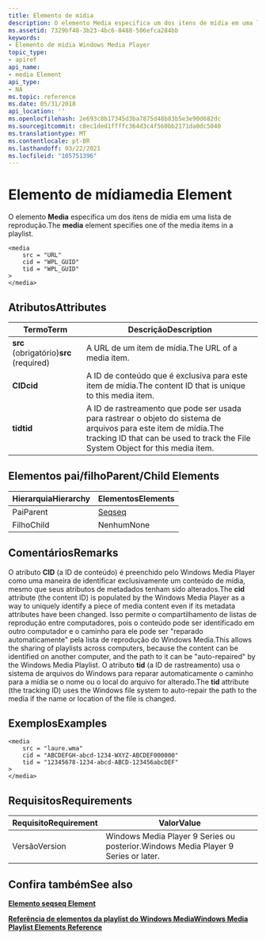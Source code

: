 ```yaml
---
title: Elemento de mídia
description: O elemento Media especifica um dos itens de mídia em uma lista de reprodução.
ms.assetid: 7329bf48-3b23-4bc6-8488-506efca284bb
keywords:
- Elemento de mídia Windows Media Player
topic_type:
- apiref
api_name:
- media Element
api_type:
- NA
ms.topic: reference
ms.date: 05/31/2018
api_location: ''
ms.openlocfilehash: 2e693c8b17345d3ba7875d48b83b5e3e90d682dc
ms.sourcegitcommit: c8ec1ded1ffffc364d3c4f560bb2171da0dc5040
ms.translationtype: MT
ms.contentlocale: pt-BR
ms.lasthandoff: 03/22/2021
ms.locfileid: "105751396"
---
```

# <a name="media-element"></a><span data-ttu-id="f3098-104">Elemento de mídia</span><span class="sxs-lookup"><span data-stu-id="f3098-104">media Element</span></span>

<span data-ttu-id="f3098-105">O elemento **Media** especifica um dos itens de mídia em uma lista de reprodução.</span><span class="sxs-lookup"><span data-stu-id="f3098-105">The **media** element specifies one of the media items in a playlist.</span></span>

``` syntax
<media
    src = "URL"
    cid = "WPL_GUID"
    tid = "WPL_GUID"
>
</media>
```

## <a name="attributes"></a><span data-ttu-id="f3098-106">Atributos</span><span class="sxs-lookup"><span data-stu-id="f3098-106">Attributes</span></span>



| <span data-ttu-id="f3098-107">Termo</span><span class="sxs-lookup"><span data-stu-id="f3098-107">Term</span></span>                                                                                                                       | <span data-ttu-id="f3098-108">Descrição</span><span class="sxs-lookup"><span data-stu-id="f3098-108">Description</span></span>                                                                                      |
|----------------------------------------------------------------------------------------------------------------------------|--------------------------------------------------------------------------------------------------|
| <span data-ttu-id="f3098-109"><span id="src__required______________"></span><span id="SRC__REQUIRED______________"></span>**src** (obrigatório)</span><span class="sxs-lookup"><span data-stu-id="f3098-109"><span id="src__required______________"></span><span id="SRC__REQUIRED______________"></span>**src** (required)</span></span> <br/> | <span data-ttu-id="f3098-110">A URL de um item de mídia.</span><span class="sxs-lookup"><span data-stu-id="f3098-110">The URL of a media item.</span></span><br/>                                                              |
| <span data-ttu-id="f3098-111"><span id="cid"></span><span id="CID"></span>**CID**</span><span class="sxs-lookup"><span data-stu-id="f3098-111"><span id="cid"></span><span id="CID"></span>**cid**</span></span><br/>                                                             | <span data-ttu-id="f3098-112">A ID de conteúdo que é exclusiva para este item de mídia.</span><span class="sxs-lookup"><span data-stu-id="f3098-112">The content ID that is unique to this media item.</span></span><br/>                                     |
| <span data-ttu-id="f3098-113"><span id="tid"></span><span id="TID"></span>**tid**</span><span class="sxs-lookup"><span data-stu-id="f3098-113"><span id="tid"></span><span id="TID"></span>**tid**</span></span><br/>                                                             | <span data-ttu-id="f3098-114">A ID de rastreamento que pode ser usada para rastrear o objeto do sistema de arquivos para este item de mídia.</span><span class="sxs-lookup"><span data-stu-id="f3098-114">The tracking ID that can be used to track the File System Object for this media item.</span></span><br/> |



 

## <a name="parentchild-elements"></a><span data-ttu-id="f3098-115">Elementos pai/filho</span><span class="sxs-lookup"><span data-stu-id="f3098-115">Parent/Child Elements</span></span>



| <span data-ttu-id="f3098-116">Hierarquia</span><span class="sxs-lookup"><span data-stu-id="f3098-116">Hierarchy</span></span> | <span data-ttu-id="f3098-117">Elementos</span><span class="sxs-lookup"><span data-stu-id="f3098-117">Elements</span></span>               |
|-----------|------------------------|
| <span data-ttu-id="f3098-118">Pai</span><span class="sxs-lookup"><span data-stu-id="f3098-118">Parent</span></span>    | [<span data-ttu-id="f3098-119">Seq</span><span class="sxs-lookup"><span data-stu-id="f3098-119">seq</span></span>](seq-element.md) |
| <span data-ttu-id="f3098-120">Filho</span><span class="sxs-lookup"><span data-stu-id="f3098-120">Child</span></span>     | <span data-ttu-id="f3098-121">Nenhum</span><span class="sxs-lookup"><span data-stu-id="f3098-121">None</span></span>                   |



 

## <a name="remarks"></a><span data-ttu-id="f3098-122">Comentários</span><span class="sxs-lookup"><span data-stu-id="f3098-122">Remarks</span></span>

<span data-ttu-id="f3098-123">O atributo **CID** (a ID de conteúdo) é preenchido pelo Windows Media Player como uma maneira de identificar exclusivamente um conteúdo de mídia, mesmo que seus atributos de metadados tenham sido alterados.</span><span class="sxs-lookup"><span data-stu-id="f3098-123">The **cid** attribute (the content ID) is populated by the Windows Media Player as a way to uniquely identify a piece of media content even if its metadata attributes have been changed.</span></span> <span data-ttu-id="f3098-124">Isso permite o compartilhamento de listas de reprodução entre computadores, pois o conteúdo pode ser identificado em outro computador e o caminho para ele pode ser "reparado automaticamente" pela lista de reprodução do Windows Media.</span><span class="sxs-lookup"><span data-stu-id="f3098-124">This allows the sharing of playlists across computers, because the content can be identified on another computer, and the path to it can be "auto-repaired" by the Windows Media Playlist.</span></span> <span data-ttu-id="f3098-125">O atributo **tid** (a ID de rastreamento) usa o sistema de arquivos do Windows para reparar automaticamente o caminho para a mídia se o nome ou o local do arquivo for alterado.</span><span class="sxs-lookup"><span data-stu-id="f3098-125">The **tid** attribute (the tracking ID) uses the Windows file system to auto-repair the path to the media if the name or location of the file is changed.</span></span>

## <a name="examples"></a><span data-ttu-id="f3098-126">Exemplos</span><span class="sxs-lookup"><span data-stu-id="f3098-126">Examples</span></span>


```
<media
    src = "laure.wma"
    cid = "ABCDEFGH-abcd-1234-WXYZ-ABCDEF000000"
    tid = "12345678-1234-abcd-ABCD-123456abcDEF"
>
</media>
```



## <a name="requirements"></a><span data-ttu-id="f3098-127">Requisitos</span><span class="sxs-lookup"><span data-stu-id="f3098-127">Requirements</span></span>



| <span data-ttu-id="f3098-128">Requisito</span><span class="sxs-lookup"><span data-stu-id="f3098-128">Requirement</span></span> | <span data-ttu-id="f3098-129">Valor</span><span class="sxs-lookup"><span data-stu-id="f3098-129">Value</span></span> |
|--------------------|----------------------------------------------------|
| <span data-ttu-id="f3098-130">Versão</span><span class="sxs-lookup"><span data-stu-id="f3098-130">Version</span></span><br/> | <span data-ttu-id="f3098-131">Windows Media Player 9 Series ou posterior.</span><span class="sxs-lookup"><span data-stu-id="f3098-131">Windows Media Player 9 Series or later.</span></span><br/> |



## <a name="see-also"></a><span data-ttu-id="f3098-132">Confira também</span><span class="sxs-lookup"><span data-stu-id="f3098-132">See also</span></span>

<dl> <dt>

[<span data-ttu-id="f3098-133">**Elemento seq**</span><span class="sxs-lookup"><span data-stu-id="f3098-133">**seq Element**</span></span>](seq-element.md)
</dt> <dt>

[<span data-ttu-id="f3098-134">**Referência de elementos da playlist do Windows Media**</span><span class="sxs-lookup"><span data-stu-id="f3098-134">**Windows Media Playlist Elements Reference**</span></span>](windows-media-playlist-elements-reference.md)
</dt> </dl>

 

 





